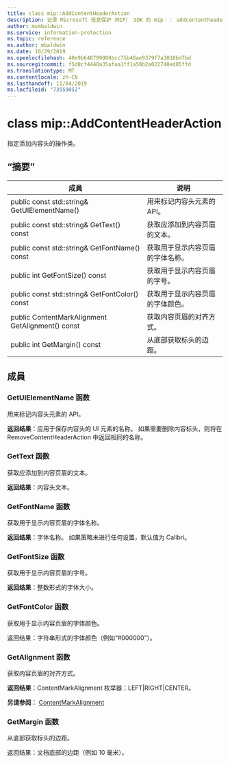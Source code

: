 ```yaml
---
title: class mip::AddContentHeaderAction
description: 记录 Microsoft 信息保护（MIP） SDK 的 mip：： addcontentheaderaction 类。
author: msmbaldwin
ms.service: information-protection
ms.topic: reference
ms.author: mbaldwin
ms.date: 10/29/2019
ms.openlocfilehash: 40e9b648799008bcc75b48ae9379f7a3010bd7bd
ms.sourcegitcommit: f5d8cf4440a35afaa1ff1a58b2a022740ed85ffd
ms.translationtype: MT
ms.contentlocale: zh-CN
ms.lasthandoff: 11/04/2019
ms.locfileid: "73559052"
---
```

# <a name="class-mipaddcontentheaderaction"></a>class mip::AddContentHeaderAction 
指定添加内容头的操作类。
  
## <a name="summary"></a>“摘要”
 成員                        | 说明                                
--------------------------------|---------------------------------------------
public const std::string& GetUIElementName()  |  用来标记内容头元素的 API。
public const std::string& GetText() const  |  获取应添加到内容页眉的文本。
public const std::string& GetFontName() const  |  获取用于显示内容页眉的字体名称。
public int GetFontSize() const  |  获取用于显示内容页眉的字号。
public const std::string& GetFontColor() const  |  获取用于显示内容页眉的字体颜色。
public ContentMarkAlignment GetAlignment() const  |  获取内容页眉的对齐方式。
public int GetMargin() const  |  从底部获取标头的边距。
  
## <a name="members"></a>成員
  
### <a name="getuielementname-function"></a>GetUIElementName 函数
用来标记内容头元素的 API。

  
**返回结果**：应用于保存内容头的 UI 元素的名称。 如果需要删除内容标头，则将在 RemoveContentHeaderAction 中返回相同的名称。
  
### <a name="gettext-function"></a>GetText 函数
获取应添加到内容页眉的文本。

  
**返回结果**：内容头文本。
  
### <a name="getfontname-function"></a>GetFontName 函数
获取用于显示内容页眉的字体名称。

  
**返回结果**：字体名称。 如果策略未进行任何设置，默认值为 Calibri。
  
### <a name="getfontsize-function"></a>GetFontSize 函数
获取用于显示内容页眉的字号。

  
**返回结果**：整数形式的字体大小。
  
### <a name="getfontcolor-function"></a>GetFontColor 函数
获取用于显示内容页眉的字体颜色。

  
返回结果：字符串形式的字体颜色（例如“#000000”）。
  
### <a name="getalignment-function"></a>GetAlignment 函数
获取内容页眉的对齐方式。

  
**返回结果**：ContentMarkAlignment 枚举器：LEFT|RIGHT|CENTER。 
  
**另请参阅**： [ContentMarkAlignment](mip-enums-and-structs.md#contentmarkalignment-enum)
  
### <a name="getmargin-function"></a>GetMargin 函数
从底部获取标头的边距。

  
返回结果：文档底部的边距（例如 10 毫米）。